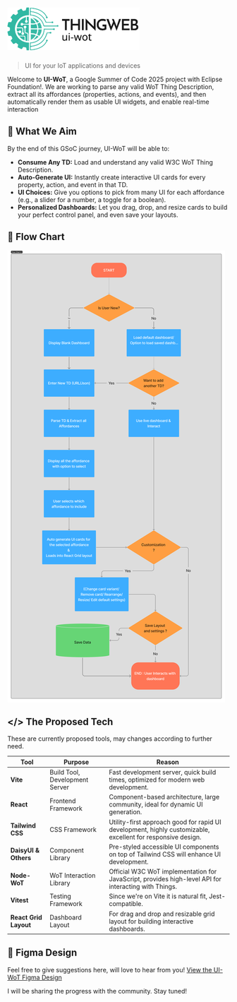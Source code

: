 <h1>
  <picture>
  <source media="(prefers-color-scheme: dark)" srcset="https://raw.githubusercontent.com/eclipse-thingweb/thingweb/master/brand/logos/ui-wot_for_dark_bg.svg">
  <source media="(prefers-color-scheme: light)" srcset="https://raw.githubusercontent.com/eclipse-thingweb/thingweb/master/brand/logos/ui-wot.svg">
  <img title="ThingWeb ui-wot" alt="Thingweb ui-wot logo" src="https://raw.githubusercontent.com/eclipse-thingweb/thingweb/master/brand/logos/ui-wot.svg" width="300">
</picture>
</h1>

> UI for your IoT applications and devices

Welcome to **UI-WoT**, a Google Summer of Code 2025 project with Eclipse Foundation!. We are working to parse any valid WoT Thing Description, extract all its affordances (properties, actions, and events), and then automatically render them as usable UI widgets, and enable real-time interaction

## 🎯 What We Aim

By the end of this GSoC journey, UI-WoT will be able to:

*   **Consume Any TD:** Load and understand any valid W3C WoT Thing Description.
*   **Auto-Generate UI:** Instantly create interactive UI cards for every property, action, and event in that TD.
*   **UI Choices:** Give you options to pick from many UI for each affordance (e.g., a slider for a number, a toggle for a boolean).
*   **Personalized Dashboards:** Let you drag, drop, and resize cards to build your perfect control panel, and even save your layouts.

## 📑 Flow Chart 
![UI-WoT Flow Chart](./public/images/flowchart.png)

## </> The Proposed Tech

These are currently proposed tools, may changes according to further need. 

| Tool | Purpose | Reason |
|---|---|---|
| **Vite** | Build Tool, Development Server | Fast development server, quick build times, optimized for modern web development.|
| **React** | Frontend Framework | Component-based architecture, large community, ideal for dynamic UI generation.|
| **Tailwind CSS** | CSS Framework | Utility-first approach good for rapid UI development, highly customizable, excellent for responsive design.|
| **DaisyUI & Others** | Component Library | Pre-styled accessible UI components on top of Tailwind CSS will enhance UI development.|
| **Node-WoT** | WoT Interaction Library | Official W3C WoT implementation for JavaScript, provides high-level API for interacting with Things.|
| **Vitest** | Testing Framework | Since we're on Vite it is natural fit, Jest-compatible. |
| **React Grid Layout** | Dashboard Layout | For drag and drop and resizable grid layout for building interactive dashboards. |

## 💠 Figma Design
Feel free to give suggestions here, will love to hear from you!
[View the UI-WoT Figma Design](https://www.figma.com/design/PcgN3oVPl6387MqqidCF1H/UI-WOT?node-id=0-1&t=6rQYTFoWH27GqBwQ-1)

I will be sharing the progress with the community. Stay tuned!